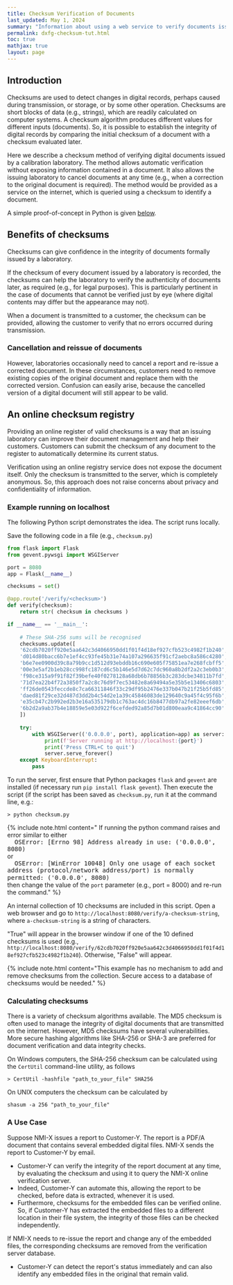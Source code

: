 ```yaml
---
title: Checksum Verification of Documents
last_updated: May 1, 2024
summary: "Information about using a web service to verify documents issued by an authoritative body."
permalink: dxfg-checksum-tut.html
toc: true
mathjax: true
layout: page
---
```

## Introduction
Checksums are used to detect changes in digital records, perhaps caused during transmission, or storage, or by some other operation. Checksums are short blocks of data (e.g., strings), which are readily calculated on computer systems. A checksum algorithm produces different values for different inputs (documents). So, it is possible to establish the integrity of digital records by comparing the initial checksum of a document with a checksum evaluated later. 

Here we describe a checksum method of verifying digital documents issued by a calibration laboratory. The method allows automatic verification without exposing information contained in a document. It also allows the issuing laboratory to cancel documents at any time (e.g., when a correction to the original document is required). The method would be provided as a service on the internet, which is queried using a checksum to identify a document. 

A simple proof-of-concept in Python is given [below](#example-running-on-localhost).

## Benefits of checksums
Checksums can give confidence in the integrity of documents formally issued by a laboratory. 

If the checksum of every document issued by a laboratory is recorded, the checksums can help the laboratory to verify the authenticity of documents later, as required (e.g., for legal purposes). This is particularly pertinent in the case of documents that cannot be verified just by eye (where digital contents may differ but the appearance may not).

When a document is transmitted to a customer, the checksum can be provided, allowing the customer to verify that no errors occurred during transmission. 

### Cancellation and reissue of documents 
However, laboratories occasionally need to cancel a report and re-issue a corrected document. In these circumstances, customers need to remove existing copies of the original document and replace them with the corrected version. Confusion can easily arise, because the cancelled version of a digital document will still appear to be valid. 
 
## An online checksum registry
Providing an online register of valid checksums is a way that an issuing laboratory can improve their document management and help their customers. Customers can submit the checksum of any document to the register to automatically determine its current status. 

Verification using an online registry service does not expose the document itself. Only the checksum is transmitted to the server, which is completely anonymous. So, this approach does not raise concerns about privacy and confidentiality of information.


### Example running on localhost
The following Python script demonstrates the idea. The script runs locally. 

Save the following code in a file (e.g., `checksum.py`)
```py
from flask import Flask
from gevent.pywsgi import WSGIServer

port = 8080
app = Flask(__name__)

checksums = set()

@app.route('/verify/<checksum>')
def verify(checksum):
    return str( checksum in checksums )

if __name__ == '__main__':
    
    # These SHA-256 sums will be recognised
    checksums.update([
    '62cdb7020ff920e5aa642c3d4066950dd1f01f4d18ef927cfb523c4982f1b240',
    'd014d80bacc6b7e1ef4cc93fe45b31e74a107a296635f91cf2aebc8a586c4280',
    'b6e7ee0900d39c8a79b9cc1d512d93ebddb16c690e605f75851ea7e268fcbff5',
    '00e3e5af2b1eb28cc998fc187cd6c5b146e5d7d62c7dc960a8b2df2a2c3eb0b3',
    'f98ce315a9f91f82f39befe40f0278128a68db6b78856b3c283dcbe34811b7fd',
    '71d7ea22b4f72a3850f7a2c8c76d9f7ec53482e8a69494a5e35b5e13406c6803',
    'ff26de0543feccde8c7ca66311846f33c29df95b2476e337b047b21f25b5fd85',
    'daed81f29ce32d487d3dd2b4c54d2e1a39c45846083de129640c9a45f4c95f6b',
    'e35cb47c2b992ed2b3e16a535179db1c763ac4dc16b8477db97a2fe82eeef6db',
    '6b2d2a9ab37b4e18859e5e03d922f6cefded92a85d7b01d800eaa9c41864cc90'
    ])
    
    try:
        with WSGIServer(('0.0.0.0', port), application=app) as server:
            print(f'Server running at http://localhost:{port}')
            print('Press CTRL+C to quit')
            server.serve_forever()
    except KeyboardInterrupt:
        pass
```  

To run the server, first ensure that Python packages `flask` and `gevent` are installed (if necessary run `pip install flask gevent`). Then execute the script (if the script has been saved as `checksum.py`, run it at the command line, e.g.: 
```
> python checksum.py
```
 
{% include note.html content=" 
If running the python command raises and error similar to either <br>
<tt>&emsp; OSError: [Errno 98] Address already in use: ('0.0.0.0', 8080)​</tt><br>
or<br> 
<tt>&emsp; OSError: [WinError 10048] Only one usage of each socket address (protocol/network address/port) is normally permitted: ('0.0.0.0', 8080)</tt>​<br>
then change the value of the `port` parameter (e.g., port = 8000) and re-run the command."
%}

An internal collection of 10 checksums are included in this script. Open a web browser and go to `http://localhost:8080/verify/a-checksum-string`, where `a-checksum-string` is a string of characters. 

"True" will appear in the browser window if one of the 10 defined checksums is used (e.g., `http://localhost:8080/verify/62cdb7020ff920e5aa642c3d4066950dd1f01f4d18ef927cfb523c4982f1b240`). Otherwise, "False" will appear.

{% include note.html content="This example has no mechanism to add and remove checksums from the collection. Secure access to a database of checksums would be needed."
%}


### Calculating checksums 

There is a variety of checksum algorithms available. The MD5 checksum is often used to manage the integrity of digital documents that are transmitted on the internet. However, MD5 checksums have several vulnerabilities. More secure hashing algorithms like SHA-256 or SHA-3 are preferred for document verification and data integrity checks.

On Windows computers, the SHA-256 checksum can be calculated using the `CertUtil` command-line utility, as follows
```
> CertUtil -hashfile "path_to_your_file" SHA256
```
On UNIX computers the checksum can be calculated by
```
shasum -a 256 "path_to_your_file"
```

### A Use Case

Suppose NMI-X issues a report to Customer-Y. The report is a PDF/A document that contains several embedded digital files. NMI-X sends the report to Customer-Y by email.

 * Customer-Y can verify the integrity of the report document at any time, by evaluating the checksum and using it to query the NMI-X online verification server. 
 * Indeed, Customer-Y can automate this, allowing the report to be checked, before data is extracted, whenever it is used.
 * Furthermore, checksums for the embedded files can be verified online. So, if Customer-Y has extracted the embedded files to a different location in their file system, the integrity of those files can be checked independently.
 
If NMI-X needs to re-issue the report and change any of the embedded files, the corresponding checksums are removed from the verification server database. 
 * Customer-Y can detect the report's status immediately and can also identify any embedded files in the original that remain valid.